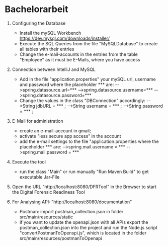 # Bachelorarbeit

1) Configuring the Database
   - Install the mySQL Workbench https://dev.mysql.com/downloads/installer/
   - Execute the SQL Queries from the file "MySQLDatabase" to create all tables with their entries
   - Change the e-mail-accounts in the entries from the table "Employee" as it must be E-Mails, where you have access

2) Connection between IntelliJ and MySQL
   - Add in the file "application.properties" your mySQL url, username and password where the placeholder *** are:
        -->spring.datasource.url=***
        -->spring.datasource.username=***
        -->spring.datasource.password=***
   - Change the values in the class "DBConnection" accordingly:
        -->String jdbURL = *** ;
        -->String username = *** ;
        -->String password = *** ;
        
3) E-Mail for administration
   - create an e-mail-account in gmail; 
   - activate "less secure app access" in the account
   - add the e-mail settings to the file "application.properties where the placeholder *** are:
         -->spring.mail.username = ***
         -->spring.mail.password = ***
         
4) Execute the tool
   - run the class "Main" or run manually "Run Maven Build" to get executable Jar-File

5) Open the URL "http://localhost:8080/DFRTool" in the Browser to start the Digital Forensic Readiness Tool

6) For Analysing API: "http://localhost:8080/documentation"
   - Postman: import postman_collection.json in folder src/main/resources/static
   - if you want to update the openapi.json with all APIs export the postman_collection.json into the project and run the Node.js script "convertPostmanToOpenspi.js", which is
     located in the folder src/main/resources/postmanToOpenapi
